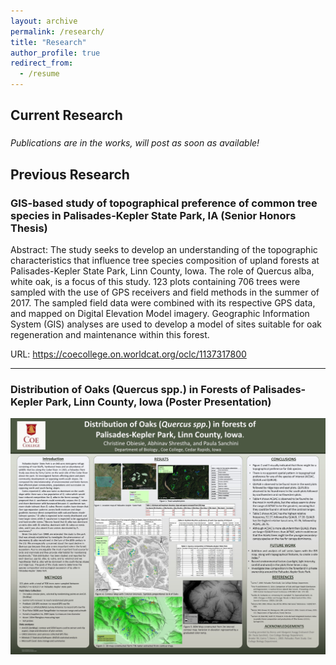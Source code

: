 ```yaml
---
layout: archive
permalink: /research/
title: "Research"
author_profile: true
redirect_from:
  - /resume
---
```

## Current Research

### 



*Publications are in the works, will post as soon as available!*

## Previous Research 

### GIS-based study of topographical preference of common tree species in Palisades-Kepler State Park, IA (Senior Honors Thesis)

Abstract: 
The study seeks to develop an understanding of the topographic characteristics that influence tree species composition of upland forests at Palisades-Kepler State Park, Linn County, Iowa. The role of Quercus alba, white oak, is a focus of this study. 123 plots containing 706 trees were sampled with the use of GPS receivers and field methods in the summer of 2017. The sampled field data were combined with its respective GPS data, and mapped on Digital Elevation Model imagery. Geographic Information System (GIS) analyses are used to develop a model of sites suitable for oak regeneration and maintenance within this forest.

URL: <a href = "https://coecollege.on.worldcat.org/oclc/1137317800" target="_blank"> https://coecollege.on.worldcat.org/oclc/1137317800 </a>

<hr>

### Distribution of Oaks (Quercus spp.) in Forests of Palisades-Kepler Park, Linn County, Iowa (Poster Presentation)

<img src="/files/poster.jpg">

